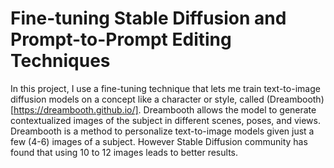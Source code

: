 # Fine-tuning Stable Diffusion and Prompt-to-Prompt Editing Techniques

In this project, I use a fine-tuning technique that lets me train text-to-image diffusion models on a concept like a character or style, called (Dreambooth)[https://dreambooth.github.io/]. Dreambooth allows the model to generate contextualized images of the subject in different scenes, poses, and views. Dreambooth is a method to personalize text-to-image models given just a few (4-6) images of a subject. However Stable Diffusion community has found that using 10 to 12 images leads to better results. 
